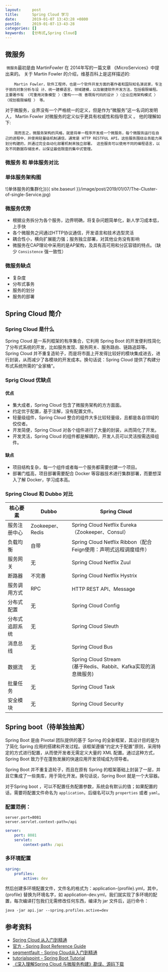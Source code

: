 ```yaml
---
layout:     post
title:      Spring Cloud 学习
date:       2019-01-07 13:43:28 +0800
postId:     2019-01-07-13-43-28
categories: []
keywords:   [分布式,Spring Cloud]
---
```


## 微服务

​	`微服务`最初是由 MartinFowler 在 2014年写的一篇文章 《MicroServices》中提出来的。
关于 Martin Fowler 的介绍，维基百科上是这样描述的:

```
	Martin Fowler，软件工程师，也是一个软件开发方面的著作者和国际知名演说家，专注于丽向对象分析与设 计、统一建模语言、领域建模，以及敏捷软件开发方法，包括极限编程。 主要著作有 〈可重用对象模型 〉〈重构一一改 善既有代码的设计 〉〈企业应用架构模式 〉〈规划极限编程 〉 等。
```

对于微服务，业界没有一个严格统一的定义，但是作为“微服务”这一名词的发明人， Martin Fowler 对微服务的定义似乎更具有权威性和指导意义 。 他的理解如下: 

```
	简而言之，微服务架构的风格，就是将单一程序开发成一个微服务，每个微服务运行在自己的进程中，并使用轻量级机制通信，通常是 HTTP RESTFUL API。这些服务围绕业务能力来划分构建的，并通过完全自动化部署机制来独立部署。 这些服务可以使用不同的编程语言，以及不同数据存储技术，以保证最低限度的集中式管理。
```

### 微服务 和 单体服务对比

### 单体服务架构图

![单体服务的集群化]({{ site.baseurl }}/image/post/2019/01/07/The-Cluster-of-single-Service.jpg)

### 微服务优势

* 根据业务拆分为各个服务，边界明确，将复杂问题简单化，新人学习成本低，上手快
* 各个微服务之间通过HTTP协议通信，开发语言和技术选型灵活
* 耦合性小，横向扩展能力强；服务独立部署，对其他业务没有影响
* 微服务在CAP理论中采用的是AP架构，及具有高可用和分区容错的特点。（缺少 `Consistence` 强一致性）

### 微服务缺点

* 复杂度
* 分布式事务
* 服务的划分
* 服务的部署



## Spring Cloud 简介

### Spring Cloud 是什么

Spring Cloud 是一系列框架的有序集合，它利用 Spring Boot 的开发便利性简化了分布式系统的开发，比如服务发现、服务网关、服务路由、链路追踪等。Spring Cloud 并不重复造轮子，而是将市面上开发得比较好的模块集成进去，进行封装，从而减少了各模块的开发成本。换句话说：Spring Cloud 提供了构建分布式系统所需的“全家桶”。

### Sprig Cloud 优缺点

#### 优点

* 集大成者，Spring Cloud 包含了微服务架构的方方面面。
* 约定优于配置，基于注解，没有配置文件。
* 轻量级组件，Spring Cloud 整合的组件大多比较轻量级，且都是各自领域的佼佼者。
* 开发简便，Spring Cloud 对各个组件进行了大量的封装，从而简化了开发。
* 开发灵活，Spring Cloud 的组件都是解耦的，开发人员可以灵活按需选择组件。

#### 缺点

* 项目结构复杂，每一个组件或者每一个服务都需要创建一个项目。
* 部署门槛高，项目部署需要配合 Docker 等容器技术进行集群部署，而要想深入了解 Docker，学习成本高。

### Spring Cloud 和 Dubbo 对比

| 核心要素       | Dubbo            | Spring Cloud                                                 |
| -------------- | ---------------- | ------------------------------------------------------------ |
| 服务注册中心   | Zookeeper、Redis | Spring Cloud Netflix Eureka（Zookeeper、Consul）             |
| 负载均衡       | 自带             | Spring Cloud Netflix Ribbon（配合Feign使用：声明式远程调度组件） |
| 服务网关       | 无               | Spring Cloud Netflix Zuul                                    |
| 断路器         | 不完善           | Spring Cloud Netflix Hystrix                                 |
| 服务调用方式   | RPC              | HTTP REST API、Message                                       |
| 分布式配置     | 无               | Spring Cloud Config                                          |
| 分布式追踪系统 | 无               | Spring Cloud Sleuth                                          |
| 消息总线       | 无               | Spring Cloud Bus                                             |
| 数据流         | 无               | Spring Cloud Stream<br /> (基于Redis、Rabbit、Kafka实现的消息微服务) |
| 批量任务       | 无               | Spring Cloud Task                                            |
| 安全模块       | 无               | Spring Cloud Security                                        |





## Spring boot（待单独抽离）

Spring Boot 是由 Pivotal 团队提供的基于 Spring 的全新框架，其设计目的是为了简化 Spring 应用的搭建和开发过程。该框架遵循“约定大于配置”原则，采用特定的方式进行配置，从而使开发者无需定义大量的 XML 配置。通过这种方式，Spring Boot 致力于在蓬勃发展的快速应用开发领域成为领导者。

Spring Boot 并不重复造轮子，而且在原有 Spring 的框架基础上封装了一层，并且它集成了一些类库，用于简化开发。换句话说，Spring Boot 就是一个大容器。

对于Spring boot ，可以不配置任务配置参数，系统会有默认的值；如果配置的话，需要将配置文件命名为 `application`，后缀名可以为 `properties` 或者 `yaml`。

### 配置范例：

```properties
server.port=8081
server.servlet.context-path=/api
```

```yaml
server:
	port: 8081
	servlet:
		context-path: /api
```

### 多环境配置

```yaml
spring:
	profiles:
		active: dev
```

然后创建多环境配置文件，文件名的格式为：application-{profile}.yml，其中，{profile} 替换为环境名字，如 application-dev.yml，我们就实现了多环境的配置，每次编译打包我们无需修改任何东西，编译为 jar 文件后，运行命令：

```shell
java -jar api.jar --spring.profiles.active=dev
```















## 参考资料

* [Spring Cloud 从入门到精通](https://blog.csdn.net/valada/article/details/80892573)
* [官方 - Spring Boot Reference Guide](https://docs.spring.io/spring-boot/docs/2.1.1.RELEASE/reference/html/)
* [segmentfault - Spring Cloud从入门到精通](https://segmentfault.com/blog/dd-springcloud)
* [tutorialspoint - Spring Boot Tutorial](https://www.tutorialspoint.com/spring_boot/index.htm)
* [《深入理解Spring Cloud 与微服务构建》勘误、源码下载](https://blog.csdn.net/forezp/article/details/79638403)
